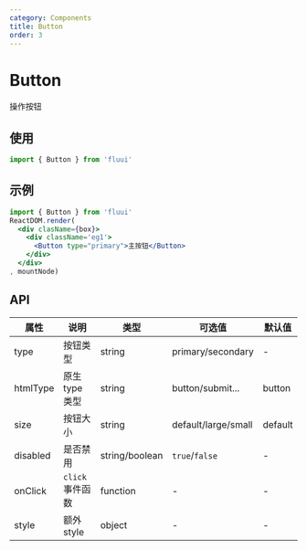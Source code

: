 ```yaml
---
category: Components
title: Button
order: 3
---
```


# Button
操作按钮
## 使用
```js
import { Button } from 'fluui'
```

## 示例
```jsx
import { Button } from 'fluui'
ReactDOM.render(
  <div clasName={box}>
    <div className='eg1'>
      <Button type="primary">主按钮</Button>
    </div>
  </div>
, mountNode)
```
## API

| 属性 | 说明 | 类型 | 可选值 | 默认值 |
| --- | --- | ---| --- | --- |
| type | 按钮类型 | string | primary/secondary | - |
| htmlType | 原生type类型 | string | button/submit... | button |
| size | 按钮大小 | string | default/large/small | default |
| disabled | 是否禁用 | string/boolean | `true`/`false` | - |
| onClick | `click`事件函数 | function | - | - |
| style | 额外style | object | - | - |
